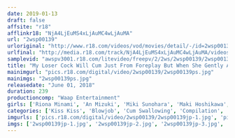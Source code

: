 ```yaml
---
date: 2019-01-13
draft: false
affsite: "r18"
afflinkr18: "NjA4LjEuMS4xLjAuMC4wLjAuMA"
url: "2wsp00139"
urloriginal: "http://www.r18.com/videos/vod/movies/detail/-/id=2wsp00139"
urlfinal: "http://media.r18.com/track/NjA4LjEuMS4xLjAuMC4wLjAuMA/videos/vod/movies/detail/-/id=2wsp00139"
samplevid: "awspv3001.r18.com/litevideo/freepv/2/2ws/2wsp00139/2wsp00139_dmb_w.mp4"
title: "My Loser Cock Will Cum Just From Foreplay But When She Gently And Kindly Gives Me A Cleanup Blowjob And Pretends To Swallow My Cum But She Keeps On Sucking So That My Dick Stayed Hard She Slipped It In Her Pussy Again For A Second Cum Shot Of Consecutive Cum Drinking Sex"
mainimgurl: "pics.r18.com/digital/video/2wsp00139/2wsp00139ps.jpg"
mainimgs: "2wsp00139ps.jpg"
releasedate: "June 01, 2018"
duration: 239
productioncomp: "Waap Entertainment"
girls: ['Riona Minami', 'An Mizuki', 'Miki Sunohara', 'Maki Hoshikawa', 'Tsubasa Ayumi', 'Kotone Suzumiya']
categories: ['Kiss Kiss', 'Blowjob', 'Cum Swallowing', 'Compilation', 'Over 4 Hours', 'Hi-Def']
imgurls: ['pics.r18.com/digital/video/2wsp00139/2wsp00139jp-1.jpg', 'pics.r18.com/digital/video/2wsp00139/2wsp00139jp-2.jpg', 'pics.r18.com/digital/video/2wsp00139/2wsp00139jp-3.jpg', 'pics.r18.com/digital/video/2wsp00139/2wsp00139jp-4.jpg', 'pics.r18.com/digital/video/2wsp00139/2wsp00139jp-5.jpg', 'pics.r18.com/digital/video/2wsp00139/2wsp00139jp-6.jpg', 'pics.r18.com/digital/video/2wsp00139/2wsp00139jp-7.jpg', 'pics.r18.com/digital/video/2wsp00139/2wsp00139jp-8.jpg', 'pics.r18.com/digital/video/2wsp00139/2wsp00139jp-9.jpg', 'pics.r18.com/digital/video/2wsp00139/2wsp00139jp-10.jpg', 'pics.r18.com/digital/video/2wsp00139/2wsp00139jp-11.jpg', 'pics.r18.com/digital/video/2wsp00139/2wsp00139jp-12.jpg', 'pics.r18.com/digital/video/2wsp00139/2wsp00139jp-13.jpg', 'pics.r18.com/digital/video/2wsp00139/2wsp00139jp-14.jpg', 'pics.r18.com/digital/video/2wsp00139/2wsp00139jp-15.jpg', 'pics.r18.com/digital/video/2wsp00139/2wsp00139jp-16.jpg', 'pics.r18.com/digital/video/2wsp00139/2wsp00139jp-17.jpg', 'pics.r18.com/digital/video/2wsp00139/2wsp00139jp-18.jpg', 'pics.r18.com/digital/video/2wsp00139/2wsp00139jp-19.jpg', 'pics.r18.com/digital/video/2wsp00139/2wsp00139jp-20.jpg']
imgs: ['2wsp00139jp-1.jpg', '2wsp00139jp-2.jpg', '2wsp00139jp-3.jpg', '2wsp00139jp-4.jpg', '2wsp00139jp-5.jpg', '2wsp00139jp-6.jpg', '2wsp00139jp-7.jpg', '2wsp00139jp-8.jpg', '2wsp00139jp-9.jpg', '2wsp00139jp-10.jpg', '2wsp00139jp-11.jpg', '2wsp00139jp-12.jpg', '2wsp00139jp-13.jpg', '2wsp00139jp-14.jpg', '2wsp00139jp-15.jpg', '2wsp00139jp-16.jpg', '2wsp00139jp-17.jpg', '2wsp00139jp-18.jpg', '2wsp00139jp-19.jpg', '2wsp00139jp-20.jpg']
---
```


